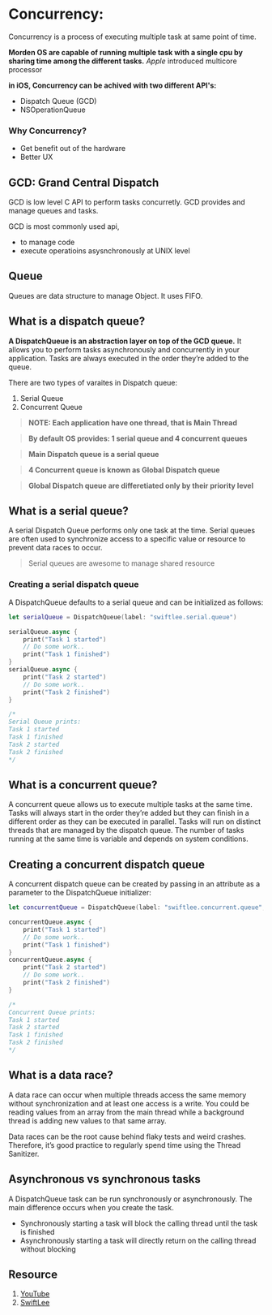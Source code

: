 # Concurrency:
Concurrency is a process of executing multiple task at same point of time.

**Morden OS are capable of running multiple task with a single cpu by sharing time among the different tasks.**
_Apple_ introduced multicore processor

**in iOS, Concurrency can be achived with two different API's:**
* Dispatch Queue (GCD)
* NSOperationQueue

### Why Concurrency?
* Get benefit out of the hardware
* Better UX

## GCD: Grand Central Dispatch
GCD is low level C API to perform tasks concurretly.
GCD provides and manage queues and tasks.

GCD is most commonly used api, 
   - to manage code
   - execute operatioins asysnchronously at UNIX level


## Queue
Queues are data structure to manage Object. It uses FIFO.


## What is a dispatch queue?
**A DispatchQueue is an abstraction layer on top of the GCD queue.**
It allows you to perform tasks asynchronously and concurrently in your application. 
Tasks are always executed in the order they’re added to the queue.

There are two types of varaites in Dispatch queue:
1. Serial Queue
2. Concurrent Queue


> **NOTE: Each application have one thread, that is Main Thread**

> **By default OS provides:  1 serial queue and 4 concurrent queues**

> **Main Dispatch queue is a serial queue**

> **4 Concurrent queue is known as Global Dispatch queue**

> **Global Dispatch queue are differetiated only by their priority level**


## What is a serial queue?
A serial Dispatch Queue performs only one task at the time. Serial queues are often used to synchronize access to a specific value or resource to prevent data races to occur.

> Serial queues are awesome to manage shared resource

### Creating a serial dispatch queue
A DispatchQueue defaults to a serial queue and can be initialized as follows:

```swift
let serialQueue = DispatchQueue(label: "swiftlee.serial.queue")

serialQueue.async {
    print("Task 1 started")
    // Do some work..
    print("Task 1 finished")
}
serialQueue.async {
    print("Task 2 started")
    // Do some work..
    print("Task 2 finished")
}

/*
Serial Queue prints:
Task 1 started
Task 1 finished
Task 2 started
Task 2 finished
*/
```

## What is a concurrent queue?
A concurrent queue allows us to execute multiple tasks at the same time. Tasks will always start in the order they’re added but they can finish in a different order as they can be executed in parallel. Tasks will run on distinct threads that are managed by the dispatch queue. The number of tasks running at the same time is variable and depends on system conditions.

## Creating a concurrent dispatch queue
A concurrent dispatch queue can be created by passing in an attribute as a parameter to the DispatchQueue initializer:

```swift
let concurrentQueue = DispatchQueue(label: "swiftlee.concurrent.queue", attributes: .concurrent)

concurrentQueue.async {
    print("Task 1 started")
    // Do some work..
    print("Task 1 finished")
}
concurrentQueue.async {
    print("Task 2 started")
    // Do some work..
    print("Task 2 finished")
}

/*
Concurrent Queue prints:
Task 1 started
Task 2 started
Task 1 finished
Task 2 finished
*/
```

## What is a data race?
A data race can occur when multiple threads access the same memory without synchronization and at least one access is a write. You could be reading values from an array from the main thread while a background thread is adding new values to that same array.

Data races can be the root cause behind flaky tests and weird crashes. Therefore, it’s good practice to regularly spend time using the Thread Sanitizer.

## Asynchronous vs synchronous tasks
A DispatchQueue task can be run synchronously or asynchronously. The main difference occurs when you create the task.

* Synchronously starting a task will block the calling thread until the task is finished
* Asynchronously starting a task will directly return on the calling thread without blocking

## Resource
1. [YouTube](https://www.youtube.com/watch?v=3I_DFf4iYJ8)
2. [SwiftLee](https://www.avanderlee.com/swift/concurrent-serial-dispatchqueue/)
